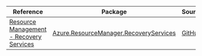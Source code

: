 | Reference | Package | Source |
|---|---|---|
|[Resource Management - Recovery Services](resourcemanager.recoveryservices-readme.md)|[Azure.ResourceManager.RecoveryServices](https://www.nuget.org/packages/Azure.ResourceManager.RecoveryServices)|[GitHub](https://github.com/Azure/azure-sdk-for-net/blob/main/sdk/recoveryservices/Azure.ResourceManager.RecoveryServices)|
